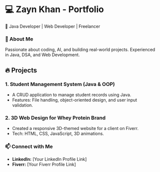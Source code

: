 # 💻 Zayn Khan - Portfolio  
🚀 Java Developer | Web Developer | Freelancer  

### 📌 About Me  
Passionate about coding, AI, and building real-world projects. Experienced in Java, DSA, and Web Development.  

## 🔥 Projects  
### **1. Student Management System (Java & OOP)**  
- A CRUD application to manage student records using Java.  
- Features: File handling, object-oriented design, and user input validation.  

### **2. 3D Web Design for Whey Protein Brand**  
- Created a responsive 3D-themed website for a client on Fiverr.  
- Tech: HTML, CSS, JavaScript, 3D animations.  

### **📫 Connect with Me**  
- **LinkedIn:** [Your LinkedIn Profile Link]  
- **Fiverr:** [Your Fiverr Profile Link]

